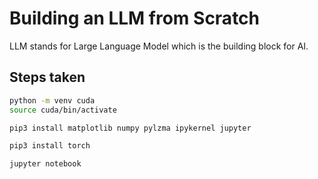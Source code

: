 # Building an LLM from Scratch

LLM stands for Large Language Model which is the building block for AI.

## Steps taken

```bash
python -m venv cuda
source cuda/bin/activate

pip3 install matplotlib numpy pylzma ipykernel jupyter

pip3 install torch

jupyter notebook
```
